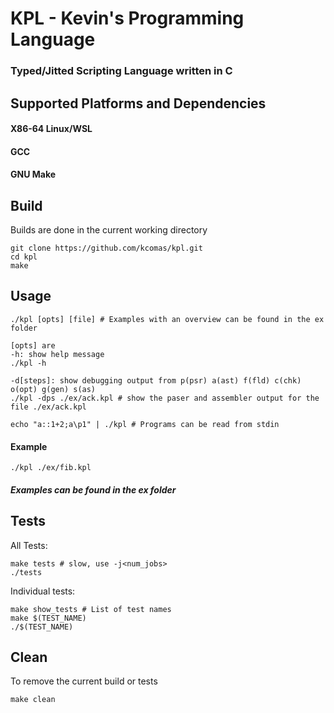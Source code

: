 # KPL - Kevin's Programming Language

### Typed/Jitted Scripting Language written in C

## Supported Platforms and Dependencies

#### X86-64 Linux/WSL

#### GCC

#### GNU Make

## Build

Builds are done in the current working directory

```
git clone https://github.com/kcomas/kpl.git
cd kpl
make
```

## Usage

```
./kpl [opts] [file] # Examples with an overview can be found in the ex folder

[opts] are
-h: show help message
./kpl -h

-d[steps]: show debugging output from p(psr) a(ast) f(fld) c(chk) o(opt) g(gen) s(as)
./kpl -dps ./ex/ack.kpl # show the paser and assembler output for the file ./ex/ack.kpl

echo "a::1+2;a\p1" | ./kpl # Programs can be read from stdin
```

#### Example

```
./kpl ./ex/fib.kpl
```

##### Examples can be found in the ex folder

## Tests

All Tests:

```
make tests # slow, use -j<num_jobs>
./tests
```

Individual tests:

```
make show_tests # List of test names
make $(TEST_NAME)
./$(TEST_NAME)
```

## Clean

To remove the current build or tests

```
make clean
```
